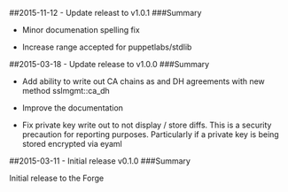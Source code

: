 ##2015-11-12 - Update releast to v1.0.1
###Summary

* Minor documenation spelling fix

* Increase range accepted for puppetlabs/stdlib

##2015-03-18 - Update release to v1.0.0
###Summary

* Add ability to write out CA chains as and DH agreements with new
  method sslmgmt::ca_dh

* Improve the documentation

* Fix private key write out to not display / store diffs. This is a
  security precaution for reporting purposes. Particularly if a private
  key is being stored encrypted via eyaml

##2015-03-11 - Initial release v0.1.0
###Summary

Initial release to the Forge
